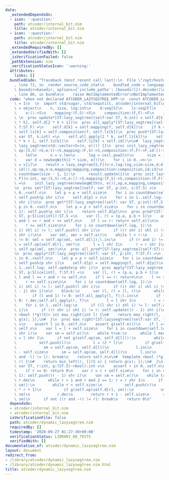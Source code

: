 ```yaml
---
data:
  _extendedDependsOn:
  - icon: ':question:'
    path: atcoder/internal_bit.nim
    title: atcoder/internal_bit.nim
  - icon: ':question:'
    path: atcoder/internal_bit.nim
    title: atcoder/internal_bit.nim
  _extendedRequiredBy: []
  _extendedVerifiedWith: []
  _isVerificationFailed: false
  _pathExtension: nim
  _verificationStatusIcon: ':warning:'
  attributes:
    links: []
  bundledCode: "Traceback (most recent call last):\n  File \"/opt/hostedtoolcache/Python/3.10.1/x64/lib/python3.10/site-packages/onlinejudge_verify/documentation/build.py\"\
    , line 71, in _render_source_code_stat\n    bundled_code = language.bundle(stat.path,\
    \ basedir=basedir, options={'include_paths': [basedir]}).decode()\n  File \"/opt/hostedtoolcache/Python/3.10.1/x64/lib/python3.10/site-packages/onlinejudge_verify/languages/nim.py\"\
    , line 86, in bundle\n    raise NotImplementedError\nNotImplementedError\n"
  code: "when not declared ATCODER_LAZYSEGTREE_HPP:\n  const ATCODER_LAZYSEGTREE_HPP*\
    \ = 1\n  \n  import std/sugar, std/sequtils, atcoder/internal_bit\n  type lazy_segtree*[S,F]\
    \ = object\n    n, size, log:int\n    d:seq[S]\n    lz:seq[F]\n    op:(S, S)->S\n\
    \    e:()->S\n    mapping:(F,S)->S\n    composition:(F,F)->F\n    id:()->F\n \
    \ \n  proc update*[ST:lazy_segtree](self:var ST, k:int) = self.d[k] = self.op(self.d[2\
    \ * k], self.d[2 * k + 1])\n  proc all_apply*[ST:lazy_segtree](self:var ST, k:int,\
    \ f:ST.F) =\n    self.d[k] = self.mapping(f, self.d[k])\n    if k < self.size:\
    \ self.lz[k] = self.composition(f, self.lz[k])\n  proc push*[ST:lazy_segtree](self:\
    \ var ST, k:int) =\n    self.all_apply(2 * k, self.lz[k])\n    self.all_apply(2\
    \ * k + 1, self.lz[k])\n    self.lz[k] = self.id()\n\n#  lazy_segtree(int n) :\
    \ lazy_segtree(std::vector<S>(n, e())) {}\n  proc init_lazy_segtree*[S, F](v:seq[S],\
    \ op:(S,S)->S,e:()->S,mapping:(F,S)->S,composition:(F,F)->F,id:()->F):auto =\n\
    \    let\n      n = v.len\n      log = ceil_pow2(n)\n      size = 1 shl log\n\
    \    var d = newSeqWith(2 * size, e())\n    for i in 0..<n:\n      d[size + i]\
    \ = v[i]\n    result = lazy_segtree[S,F](n:n,log:log,size:size,d:d,lz:newSeqWith(size,\
    \ id()),op:op,e:e,mapping:mapping,composition:composition,id:id)\n    for i in\
    \ countdown(size - 1, 1):\n      result.update(i)\n  proc init_lazy_segtree*[S,\
    \ F](n:int, op:(S,S)->S,e:()->S,mapping:(F,S)->S,composition:(F,F)->F,id:()->F):auto\
    \ =\n    init_lazy_segtree(newSeqWith(n, e()),op,e,mapping,composition,id)\n\n\
    \n  proc set*[ST:lazy_segtree](self: var ST, p:int, x:ST.S) =\n    assert p in\
    \ 0..<self.n\n    let p = p + self.size\n    for i in countdown(self.log, 1):\
    \ self.push(p shr i)\n    self.d[p] = x\n    for i in 1..self.log: self.update(p\
    \ shr i)\n\n  proc get*[ST:lazy_segtree](self: var ST, p:int):ST.S =\n    assert\
    \ p in 0..<self.n\n    let p = p + self.size\n    for i in countdown(self.log,\
    \ 1): self.push(p shr i)\n    return self.d[p]\n\n  proc prod*[ST:lazy_segtree](self:var\
    \ ST, p:Slice[int]):ST.S =\n    var (l, r) = (p.a, p.b + 1)\n    assert 0 <= l\
    \ and l <= r and r <= self.n\n    if l == r: return self.e()\n\n    l += self.size\n\
    \    r += self.size\n\n    for i in countdown(self.log, 1):\n      if ((l shr\
    \ i) shl i) != l: self.push(l shr i)\n      if ((r shr i) shl i) != r: self.push(r\
    \ shr i)\n\n    var sml, smr = self.e()\n    while l < r:\n      if (l and 1)\
    \ != 0: sml = self.op(sml, self.d[l]);l.inc\n      if (r and 1) != 0: r.dec;smr\
    \ = self.op(self.d[r], smr)\n      l = l shr 1\n      r = r shr 1\n    return\
    \ self.op(sml, smr)\n\n  proc all_prod*[ST:lazy_segtree](self:ST):auto = self.d[1]\n\
    \n  proc apply*[ST:lazy_segtree](self: var ST, p:int, f:ST.F) =\n    assert p\
    \ in 0..<self.n\n    let p = p + self.size\n    for i in countdown(self.log, 1):\
    \ self.push(p shr i)\n    self.d[p] = self.mapping(f, self.d[p])\n    for i in\
    \ 1..self.log: self.update(p shr i)\n  proc apply*[ST:lazy_segtree](self: var\
    \ ST, p:Slice[int], f:ST.F) =\n    var (l, r) = (p.a, p.b + 1)\n    assert 0 <=\
    \ l and l <= r and r <= self.n\n    if l == r: return\n\n    l += self.size\n\
    \    r += self.size\n\n    for i in countdown(self.log, 1):\n      if ((l shr\
    \ i) shl i) != l: self.push(l shr i)\n      if ((r shr i) shl i) != r: self.push((r\
    \ - 1) shr i)\n\n    block:\n      var (l, r) = (l, r)\n      while l < r:\n \
    \       if (l and 1) != 0: self.all_apply(l, f);l.inc\n        if (r and 1) !=\
    \ 0: r.dec;self.all_apply(r, f)\n        l = l shr 1\n        r = r shr 1\n\n\
    \    for i in 1..self.log:\n      if ((l shr i) shl i) != l: self.update(l shr\
    \ i)\n      if ((r shr i) shl i) != r: self.update((r - 1) shr i)\n\n#  template\
    \ <bool (*g)(S)> int max_right(int l) {\n#    return max_right(l, [](S x) { return\
    \ g(x); });\n#  }\n  proc max_right*[ST:lazysegtree](self:var ST, l:int, g:(ST.S)->bool):int\
    \ =\n    assert l in 0..self.n\n    assert g(self.e())\n    if l == self.n: return\
    \ self.n\n    var l = l + self.size\n    for i in countdown(self.log, 1): self.push(l\
    \ shr i)\n    var sm = self.e()\n    while true:\n      while l mod 2 == 0: l\
    \ = l shr 1\n      if not g(self.op(sm, self.d[l])):\n        while l < self.size:\n\
    \          self.push(l)\n          l = (2 * l)\n          if g(self.op(sm, self.d[l])):\n\
    \            sm = self.op(sm, self.d[l])\n            l.inc\n        return l\
    \ - self.size\n      sm = self.op(sm, self.d[l])\n      l.inc\n      if not((l\
    \ and -l) != l): break\n    return self.n\n\n#  template <bool (*g)(S)> int min_left(int\
    \ r) {\n#    return min_left(r, [](S x) { return g(x); });\n#  }\n  proc min_left*[ST:lazy_segtree](self:\
    \ var ST, r:int, g:(ST.S)->bool):int =\n    assert r in 0..self.n\n    assert(g(self.e()))\n\
    \    if r == 0: return 0\n    var r = r + self.size\n    for i in countdown(self.log,\
    \ 1): self.push((r - 1) shr i)\n    var sm = self.e()\n    while true:\n     \
    \ r.dec\n      while r > 1 and r mod 2 == 1: r = r shr 1\n      if not g(self.op(self.d[r],\
    \ sm)):\n        while r < self.size:\n          self.push(r)\n          r = (2\
    \ * r + 1)\n          if g(self.op(self.d[r], sm)):\n            sm = self.op(self.d[r],\
    \ sm)\n            r.dec\n        return r + 1 - self.size\n      sm = self.op(self.d[r],\
    \ sm)\n      if not ((r and -r) != r): break\n    return 0\n"
  dependsOn:
  - atcoder/internal_bit.nim
  - atcoder/internal_bit.nim
  isVerificationFile: false
  path: atcoder/dynamic_lazysegtree.nim
  requiredBy: []
  timestamp: '2020-09-27 01:27:30+09:00'
  verificationStatus: LIBRARY_NO_TESTS
  verifiedWith: []
documentation_of: atcoder/dynamic_lazysegtree.nim
layout: document
redirect_from:
- /library/atcoder/dynamic_lazysegtree.nim
- /library/atcoder/dynamic_lazysegtree.nim.html
title: atcoder/dynamic_lazysegtree.nim
---
```

